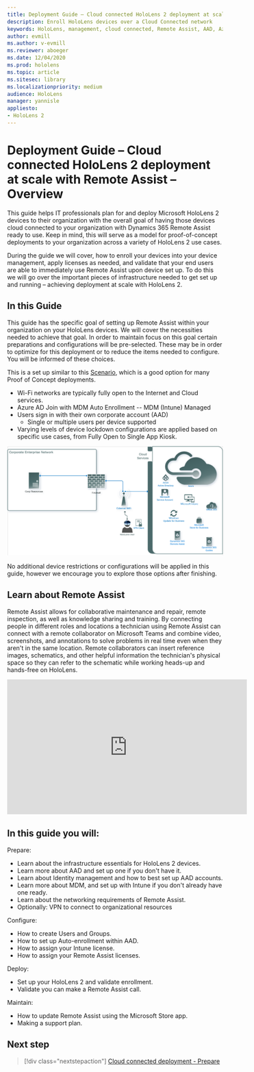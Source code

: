 ```yaml
---
title: Deployment Guide – Cloud connected HoloLens 2 deployment at scale with Remote Assist - Overview
description: Enroll HoloLens devices over a Cloud Connected network
keywords: HoloLens, management, cloud connected, Remote Assist, AAD, Azure AD, MDM, Mobile Device Management
author: evmill
ms.author: v-evmill
ms.reviewer: aboeger
ms.date: 12/04/2020
ms.prod: hololens
ms.topic: article
ms.sitesec: library
ms.localizationpriority: medium
audience: HoloLens
manager: yannisle
appliesto:
- HoloLens 2
---
```


# Deployment Guide – Cloud connected HoloLens 2 deployment at scale with Remote Assist – Overview

This guide helps IT professionals plan for and deploy Microsoft HoloLens 2 devices to their organization with the overall goal of having those devices cloud connected to your organization with Dynamics 365 Remote Assist ready to use. Keep in mind, this will serve as a model for proof-of-concept deployments to your organization across a variety of HoloLens 2 use cases.

During the guide we will cover, how to enroll your devices into your device management, apply licenses as needed, and validate that your end users are able to immediately use Remote Assist upon device set up. To do this we will go over the important pieces of infrastructure needed to get set up and running – achieving deployment at scale with HoloLens 2.

## In this Guide

This guide has the specific goal of setting up Remote Assist within your organization on your HoloLens devices. We will cover the necessities needed to achieve that goal. In order to maintain focus on this goal certain preparations and configurations will be pre-selected. These may be in order to optimize for this deployment or to reduce the items needed to configure. You will be informed of these choices.

This is a set up similar to this [Scenario](https://docs.microsoft.com/en-us/hololens/common-scenarios#scenario-a), which is a good option for many Proof of Concept deployments.

- Wi-Fi networks are typically fully open to the Internet and Cloud services.
- Azure AD Join with MDM Auto Enrollment -- MDM (Intune) Managed
- Users sign in with their own corporate account (AAD)
  - Single or multiple users per device supported
- Varying levels of device lockdown configurations are applied based on specific use cases, from Fully Open to Single App Kiosk.

![Cloud connected scenario](./images/cloud-connected-deployment-chart.png)

No additional device restrictions or configurations will be applied in this guide, however we encourage you to explore those options after finishing.

## Learn about Remote Assist

Remote Assist allows for collaborative maintenance and repair, remote inspection, as well as knowledge sharing and training. By connecting people in different roles and locations a technician using Remote Assist can connect with a remote collaborator on Microsoft Teams and combine video, screenshots, and annotations to solve problems in real time even when they aren&#39;t in the same location. Remote collaborators can insert reference images, schematics, and other helpful information the technician&#39;s physical space so they can refer to the schematic while working heads-up and hands-free on HoloLens.

<iframe width="560" height="315" src="https://www.youtube.com/embed/d3YT8j0yYl0" frameborder="0" allow="accelerometer; autoplay; clipboard-write; encrypted-media; gyroscope; picture-in-picture" allowfullscreen></iframe>

## In this guide you will:

Prepare:

- Learn about the infrastructure essentials for HoloLens 2 devices.
- Learn more about AAD and set up one if you don&#39;t have it.
- Learn about Identity management and how to best set up AAD accounts.
- Learn more about MDM, and set up with Intune if you don&#39;t already have one ready.
- Learn about the networking requirements of Remote Assist.
- Optionally: VPN to connect to organizational resources

Configure:

- How to create Users and Groups.
- How to set up Auto-enrollment within AAD.
- How to assign your Intune license.
- How to assign your Remote Assist licenses.

Deploy:

- Set up your HoloLens 2 and validate enrollment.
- Validate you can make a Remote Assist call.

Maintain:

- How to update Remote Assist using the Microsoft Store app.
- Making a support plan.

## Next step

> [!div class="nextstepaction"]
> [Cloud connected deployment - Prepare](hololens2-cloud-connected-prepare.md)
